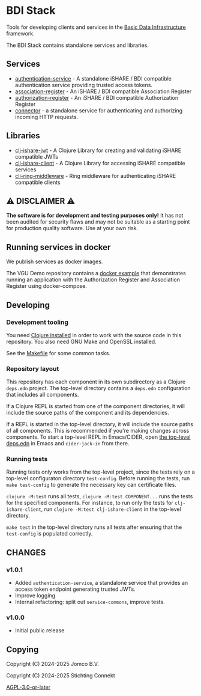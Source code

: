 <!--
SPDX-FileCopyrightText: 2024 Jomco B.V.
SPDX-FileCopyrightText: 2024 Stichting Connekt
SPDX-FileContributor: Joost Diepenmaat <joost@jomco.nl>
SPDX-FileContributor: Remco van 't Veer <remco@jomco.nl>

SPDX-License-Identifier: AGPL-3.0-or-later
-->

# BDI Stack

Tools for developing clients and services in the [Basic Data
Infrastructure](https://bdinetwork.org/) framework.

The BDI Stack contains standalone services and libraries.

## Services

- [authentication-service](./authentication-service) - A standalone
  iSHARE / BDI compatible authentication service providing trusted
  access tokens.
- [association-register](./association-register) - An iSHARE / BDI
  compatible Association Register
- [authorization-register](./authorization-register) - An iSHARE / BDI
  compatible Authorization Register
- [connector](./connector) - a standalone service for authenticating
  and authorizing incoming HTTP requests.

## Libraries

- [clj-ishare-jwt](./clj-ishare-jwt) - A Clojure Library for creating
  and validating iSHARE compatible JWTs
- [clj-ishare-client](./clj-ishare-client) - A Clojure Library for
  accessing iSHARE compatible services
- [clj-ring-middleware](./clj-ring-middleware) -
  Ring middleware for authenticating iSHARE compatible clients

## ⚠ DISCLAIMER ⚠

**The software is for development and testing purposes only!**  It has
not been audited for security flaws and may not be suitable as a
starting point for production quality software.  Use at your own risk.

## Running services in docker

We publish services as docker images.

The VGU Demo repository contains a [docker
example](https://github.com/Basic-Data-Infrastructure/demo-vertrouwde-goederenafgifte/tree/master/docker-example)
that demonstrates running an application with the Authorization
Register and Association Register using docker-compose.

## Developing

### Development tooling

You need [Clojure
installed](https://clojure.org/guides/install_clojure) in order to
work with the source code in this repository. You also need GNU Make
and OpenSSL installed.

See the [Makefile](./Makefile) for some common tasks.

### Repository layout

This repository has each component in its own subdirectory as a
Clojure `deps.edn` project. The top-level directory contains a
`deps.edn` configuration that includes all components. 

If a Clojure REPL is started from one of the component directories, it
will include the source paths of the component and its
dependencies. 

If a REPL is started in the top-level directory, it will include the
source paths of all components. This is recommended if you're making
changes across components. To start a top-level REPL in Emacs/CIDER,
open [the top-level deps.edn](./deps.edn) in Emacs and `cider-jack-in`
from there.

### Running tests

Running tests only works from the top-level project, since the tests
rely on a top-level configuraton directory `test-config`. Before
running the tests, run `make test-config` to generate the necessary
key can certificate files.

`clojure -M:test` runs all tests, `clojure -M:test COMPONENT...` runs
the tests for the specified components. For instance, to run only the
tests for `clj-ishare-client`, run `clojure -M:test clj-ishare-client`
in the top-level directory.

`make test` in the top-level directory runs all tests after ensuring
that the `test-config` is populated correctly.

## CHANGES
### v1.0.1
  - Added `authentication-service`, a standalone service that provides
    an access token endpoint generating trusted JWTs.
  - Improve logging
  - Internal refactoring: split out `service-commons`, improve tests.
    
### v1.0.0 
  - Initial public release

## Copying

Copyright (C) 2024-2025 Jomco B.V.

Copyright (C) 2024-2025 Stichting Connekt

[AGPL-3.0-or-later](LICENSES/AGPL-3.0-or-later.txt)
